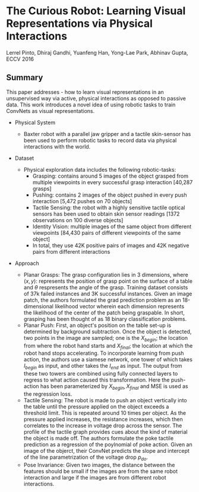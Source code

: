 # The Curious Robot: Learning Visual Representations via Physical Interactions

Lerrel Pinto, Dhiraj Gandhi, Yuanfeng Han, Yong-Lae Park, Abhinav Gupta, ECCV 2016


## Summary

This paper addresses - how to learn visual representations in an unsupervised way via active, physical interactions as opposed to passive data. This work introduces a novel idea of using robotic tasks to train ConvNets as visual representations.

- Physical System
  - Baxter robot with a parallel jaw gripper and a tactile skin-sensor has been used to perform robotic tasks to record data via physical interactions with the world.

- Dataset
  - Physical exploration data includes the following robotic-tasks:
    * Grasping: contains around 5 images of the object grasped from multiple viewpoints in every successful grasp interaction [40,287 grasps]
    * Pushing: contains 2 images of the object pushed in every push interaction [5,472 pushes on 70 objects]
    * Tactile Sensing: the robot with a highly sensitive tactile optical sensors has been used to obtain skin sensor readings [1372 observations on 100 diverse objects]
    * Identity Vision: multiple images of the same object from different viewpoints [84,430 pairs of different viewpoints of the same object]
    * In total, they use 42K positive pairs of images and 42K negative pairs from different interactions
    
- Approach
  * Planar Grasps: The grasp configuration lies in 3 dimensions, where $(x,y)$: represents the position of grasp point on the surface of a table and $\theta$ respresents the angle of the grasp. Training dataset consists of 37k failed instances and 3K successful instances. 
  Given an image patch, the authors formulated the grad prediction problem as an 18-dimensional likelihood vector wherein each dimension represents the likelihood of the center of the patch being graspable. In short, grasping has been thought of as 18 binary classification problems.
  * Planar Push: First, an object's position on the table set-up is determined by background subtraction. Once the object is detected, two points in the image are sampled; one is the $X_{begin}$; the location from where the robot hand starts and $X_{final}$; the location at which the robot hand stops accelerating.
  To incorporate learning from push action, the authors use a siamese network, one tower of which takes $I_{begin}$ as input, and other takes the $I_{end}$ as input. The output from these two towers are combined using fully connected layers to regress to what action caused this transformation. Here the push-action has been parameterized by ${X_{begin},X_{final}}$  and MSE is used as the regression loss. 
  * Tactile Sensing: The robot is made to push an object vertically into the table until the pressure applied on the object exceeds a threshold limit. This is repeated around 10 times per object. As the pressure applied increases, the resistance increases, which then correlates to the increase in voltage drop across the sensor. The profile of the tactile graph provides cues about the kind of material the object is made off.
  The authors formulate the poke tactile prediction as a regression of the poylnomial of poke action. Given an image of the objerct, their ConvNet predicts the slope and intercept of the line parametrization of the voltage drop $p_{do}$.
  * Pose Invariance: Given two images, the distance between the features should be small if the images are from the same robot interaction and large if the images are from different robot interactions.      
  
